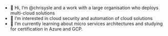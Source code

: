 - 👋 Hi, I’m @chrisysle and a work with a large organisation who deploys multi-cloud solutions
- 👀 I’m interested in cloud security and automation of cloud solutions 
- 🌱 I’m currently learning about micro services architectures and studying for certification in Azure and GCP.

<!---
chrisysle/chrisysle is a ✨ special ✨ repository because its `README.md` (this file) appears on your GitHub profile.
You can click the Preview link to take a look at your changes.
--->
